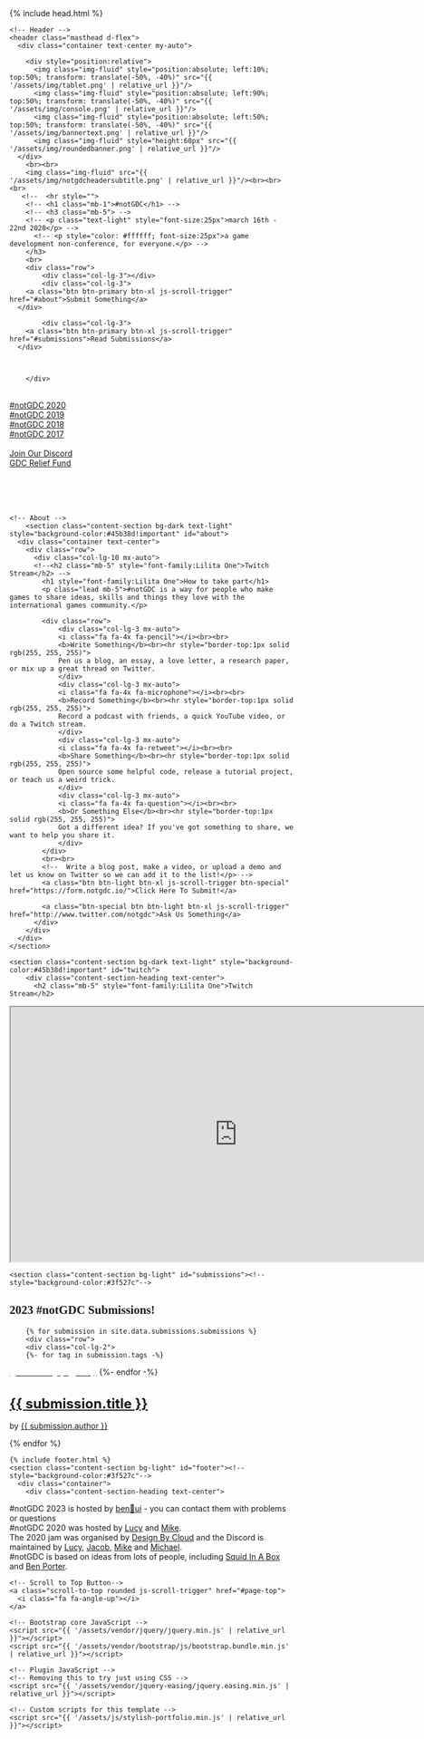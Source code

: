 <!DOCTYPE html>
<html lang="en">
<head>
{% include head.html %}


  </head>

  <body id="page-top">
<!--      Navigation
    <a class="menu-toggle rounded" href="#">
      <i class="fa fa-bars"></i>
    </a>
    <nav id="sidebar-wrapper">
      <ul class="sidebar-nav">
        <li class="sidebar-brand">
          <a class="js-scroll-trigger" href="#page-top">#notGDC</a>
        </li>
        <li class="sidebar-nav-item">
          <a class="js-scroll-trigger" href="#page-top">Coming Soon</a>
        </li>
      </ul>
    </nav> -->

    <!-- Header -->
    <header class="masthead d-flex">
      <div class="container text-center my-auto">

        <div style="position:relative">
          <img class="img-fluid" style="position:absolute; left:10%; top:50%; transform: translate(-50%, -40%)" src="{{ '/assets/img/tablet.png' | relative_url }}"/>
          <img class="img-fluid" style="position:absolute; left:90%; top:50%; transform: translate(-50%, -40%)" src="{{ '/assets/img/console.png' | relative_url }}"/>
          <img class="img-fluid" style="position:absolute; left:50%; top:50%; transform: translate(-50%, -40%)" src="{{ '/assets/img/bannertext.png' | relative_url }}"/>
          <img class="img-fluid" style="height:60px" src="{{ '/assets/img/roundedbanner.png' | relative_url }}"/>
      </div>
        <br><br>
        <img class="img-fluid" src="{{ '/assets/img/notgdcheadersubtitle.png' | relative_url }}"/><br><br><br>
       <!--  <hr style="">
        <!-- <h1 class="mb-1">#notGDC</h1> -->
        <!-- <h3 class="mb-5"> -->
        <!-- <p class="text-light" style="font-size:25px">march 16th - 22nd 2020</p> -->
          <!-- <p style="color: #ffffff; font-size:25px">a game development non-conference, for everyone.</p> -->
        </h3>
        <br>
        <div class="row">
            <div class="col-lg-3"></div>
            <div class="col-lg-3">
        <a class="btn btn-primary btn-xl js-scroll-trigger" href="#about">Submit Something</a>
      </div>

            <div class="col-lg-3">
        <a class="btn btn-primary btn-xl js-scroll-trigger" href="#submissions">Read Submissions</a>
      </div>



        </div>
<br>
<div class="row">
    <div class="col-lg-2"></div>
<div class="col-lg-2">
<a class="btn btn-primary js-scroll-trigger btn-block" href="/2020/index.html">#notGDC 2020</a>
</div>
<div class="col-lg-2">
<a class="btn btn-primary js-scroll-trigger btn-block" href="/2019/index.html">#notGDC 2019</a>
</div>
<div class="col-lg-2">
<a class="btn btn-primary js-scroll-trigger btn-block" href="/2018/index.html">#notGDC 2018</a>
</div>
<div class="col-lg-2">
<a class="btn btn-primary js-scroll-trigger" href="https://eigenbom.github.io/notgdc2017/">#notGDC 2017</a>
</div>

</div>
<br>

<div class="row">
    <div class="col-lg-4"></div>


<div class="col-lg-2">
<a class="btn btn-primary js-scroll-trigger" href="https://discord.notgdc.io/">Join Our Discord</a>
</div>

<div class="col-lg-2">
<a class="btn btn-primary js-scroll-trigger" href="https://wingsfund.me/gdcrelief">GDC Relief Fund</a>
</div>


</div>
<br><br>
        <!-- <a class="btn btn-primary btn-xl js-scroll-trigger" href="#jam">Join The Jam</a> --><br><br>
<!--
        <div class="row">
          <div class="col-lg-3 mx-auto"></div>
            <div class="col-lg-3 mx-auto">

        <a class="btn btn-primary btn-xl js-scroll-trigger btn-block" href="https://eigenbom.github.io/notgdc2017/">#notGDC 2017</a>
        </div>

            <div class="col-lg-3 mx-auto">
        <a class="btn btn-primary btn-xl js-scroll-trigger btn-block" href="../2018">#notGDC 2018</a>
        </div>
        <div class="col-lg-3 mx-auto"></div>
</div> -->
      </div>
      <div class="overlay"></div>
    </header>

    <!-- About -->
        <section class="content-section bg-dark text-light" style="background-color:#45b38d!important" id="about">
      <div class="container text-center">
        <div class="row">
          <div class="col-lg-10 mx-auto">
          <!--<h2 class="mb-5" style="font-family:Lilita One">Twitch Stream</h2> -->
            <h1 style="font-family:Lilita One">How to take part</h1>
            <p class="lead mb-5">#notGDC is a way for people who make games to share ideas, skills and things they love with the international games community.</p>

            <div class="row">
                <div class="col-lg-3 mx-auto">
                <i class="fa fa-4x fa-pencil"></i><br><br>
                <b>Write Something</b><br><hr style="border-top:1px solid rgb(255, 255, 255)">
                Pen us a blog, an essay, a love letter, a research paper, or mix up a great thread on Twitter.
                </div>
                <div class="col-lg-3 mx-auto">
                <i class="fa fa-4x fa-microphone"></i><br><br>
                <b>Record Something</b><br><hr style="border-top:1px solid rgb(255, 255, 255)">
                Record a podcast with friends, a quick YouTube video, or do a Twitch stream.
                </div>
                <div class="col-lg-3 mx-auto">
                <i class="fa fa-4x fa-retweet"></i><br><br>
                <b>Share Something</b><br><hr style="border-top:1px solid rgb(255, 255, 255)">
                Open source some helpful code, release a tutorial project, or teach us a weird trick.
                </div>
                <div class="col-lg-3 mx-auto">
                <i class="fa fa-4x fa-question"></i><br><br>
                <b>Or Something Else</b><br><hr style="border-top:1px solid rgb(255, 255, 255)">
                Got a different idea? If you've got something to share, we want to help you share it.
                </div>
            </div>
            <br><br>
            <!--  Write a blog post, make a video, or upload a demo and let us know on Twitter so we can add it to the list!</p> -->
            <a class="btn btn-light btn-xl js-scroll-trigger btn-special" href="https://form.notgdc.io/">Click Here To Submit!</a>

            <a class="btn-special btn btn-light btn-xl js-scroll-trigger" href="http://www.twitter.com/notgdc">Ask Us Something</a>
          </div>
        </div>
      </div>
    </section>

    <section class="content-section bg-dark text-light" style="background-color:#45b38d!important" id="twitch">
        <div class="content-section-heading text-center">
          <h2 class="mb-5" style="font-family:Lilita One">Twitch Stream</h2>
<iframe
    src="https://player.twitch.tv/?channel=notgdc&parent=notgdc.io&muted=true&autoplay=false"
    height="450"
    width="800"
    allowfullscreen>
</iframe>
	</div>
    </section>

    <section class="content-section bg-light" id="submissions"><!--style="background-color:#3f527c"-->
<div class="container">
        <div class="content-section-heading text-center">
          <h2 class="mb-5" style="font-family:Lilita One">2023 #notGDC Submissions!</h2>
        </div>
        <!--
        <div class="row">
        <div class="col-lg-2">
        <span class="badge badge-success" style="font-size:12px">Motivation</span>
        </div>
        <div class="col-lg-10">
        <a class="portfolio-item" href="link">
        <h1 style="font-size:1.5rem">title</h1></a>
        <p> by author</p>
        </div>
        </div>
        <br>
        -->


		{% for submission in site.data.submissions.submissions %}
        <div class="row">
        <div class="col-lg-2">
		{%- for tag in submission.tags -%}
<a href="/tags/{{ tag }}"><span class="badge" style="background-color:{{ site.data.tags[tag].background-color }}; color:#ffffff; font-size:12px">{{ site.data.tags[tag].title }}</span></a>
		{%- endfor -%}
        </div>
        <div class="col-lg-10">
        <a class="portfolio-item" href="{{ submission.link }}">
        <h1 style="font-size:1.5rem">{{ submission.title }}</h1></a>
        <p> by <a href="{{ submission.author_link }}">{{ submission.author }}</a></p>
        </div>
        </div>
		{% endfor %}
      </div>
    </section>

	{% include footer.html %}
    <section class="content-section bg-light" id="footer"><!--style="background-color:#3f527c"-->
	  <div class="container">
        <div class="content-section-heading text-center">
<p class="text-center text-muted small mb-0">
#notGDC 2023 is hosted by <a href="https://benui.ca/">ben&#x1F331;ui</a> - you can contact them with problems or questions
<br>
#notGDC 2020 was hosted by <a href="https://twitter.com/lucyamorris">Lucy</a> and <a href="https://twitter.com/mtrc">Mike</a>.
<br>
The 2020 jam was organised by <a href="https://twitter.com/DesignByCloud">Design By Cloud</a> and the Discord is maintained by <a href="https://twitter.com/lucyamorris">Lucy</a>, <a href="https://twitter.com/itscurlyx">Jacob</a>, <a href="https://twitter.com/vitekim">Mike</a> and <a href="https://twitter.com/DesignByCloud">Michael</a>.
<br>
#notGDC is based on ideas from lots of people, including <a href="https://twitter.com/squidinabox/status/176983168027598848">Squid In A Box</a> and <a href="https://eigenbom.github.io/notgdc2017/">Ben Porter</a>.</p>

    <!-- Scroll to Top Button-->
    <a class="scroll-to-top rounded js-scroll-trigger" href="#page-top">
      <i class="fa fa-angle-up"></i>
    </a>

    <!-- Bootstrap core JavaScript -->
    <script src="{{ '/assets/vendor/jquery/jquery.min.js' | relative_url }}"></script>
    <script src="{{ '/assets/vendor/bootstrap/js/bootstrap.bundle.min.js' | relative_url }}"></script>

    <!-- Plugin JavaScript -->
	<!-- Removing this to try just using CSS -->
    <script src="{{ '/assets/vendor/jquery-easing/jquery.easing.min.js' | relative_url }}"></script>

    <!-- Custom scripts for this template -->
    <script src="{{ '/assets/js/stylish-portfolio.min.js' | relative_url }}"></script>
  </body>
</html>

